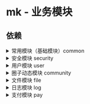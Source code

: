 # mk - 业务模块

## 依赖

<details>
  <summary>常用模块（基础模块）common</summary>

1. `common`

``` xml
<dependency>
  <groupId>com.github.xujiaji.mk</groupId>
  <artifactId>common</artifactId>
  <version>${revision}</version>
</dependency>
```

2. `common-admin`常用模块管理控制

``` xml
<dependency>
  <groupId>com.github.xujiaji.mk</groupId>
  <artifactId>common-admin</artifactId>
  <version>${revision}</version>
</dependency>
```
</details>

<details>
    <summary>安全模块 security</summary>

1. `security`

``` xml
<dependency>
  <groupId>com.github.xujiaji.mk</groupId>
  <artifactId>security</artifactId>
  <version>${revision}</version>
</dependency>
```

2. `security-front`前端安全模块

``` xml
<dependency>
  <groupId>com.github.xujiaji.mk</groupId>
  <artifactId>security-front</artifactId>
  <version>${revision}</version>
</dependency>
```

3. `security-admin`安全管理模块

``` xml
<dependency>
  <groupId>com.github.xujiaji.mk</groupId>
  <artifactId>security-admin</artifactId>
  <version>${revision}</version>
</dependency>
```
</details>

<details>
    <summary>用户模块 user</summary>
    
1. `user`

``` xml
<dependency>
  <groupId>com.github.xujiaji.mk</groupId>
  <artifactId>user</artifactId>
  <version>${revision}</version>
</dependency>
```

2. `user-front`前端用户模块

``` xml
<dependency>
  <groupId>com.github.xujiaji.mk</groupId>
  <artifactId>user-front</artifactId>
  <version>${revision}</version>
</dependency>
```

3. `auth-admin`用户管理模块

``` xml
<dependency>
  <groupId>com.github.xujiaji.mk</groupId>
  <artifactId>user-admin</artifactId>
  <version>${revision}</version>
</dependency>
``` 
</details>

<details>
    <summary>圈子动态模块 community</summary>
   
1. `community`

``` xml
<dependency>
  <groupId>com.github.xujiaji.mk</groupId>
  <artifactId>community</artifactId>
  <version>${revision}</version>
</dependency>
```

2. `community-front`前端圈子动态模块

``` xml
<dependency>
  <groupId>com.github.xujiaji.mk</groupId>
  <artifactId>community-front</artifactId>
  <version>${revision}</version>
</dependency>
```

3. `community-admin`圈子动态管理模块

``` xml
<dependency>
  <groupId>com.github.xujiaji.mk</groupId>
  <artifactId>community-admin</artifactId>
  <version>${revision}</version>
</dependency>
```  
</details>

<details>
    <summary>文件模块 file</summary>
    
1. `file`

``` xml
<dependency>
  <groupId>com.github.xujiaji.mk</groupId>
  <artifactId>file</artifactId>
  <version>${revision}</version>
</dependency>
```

2. `file-front`前端文件模块

``` xml
<dependency>
  <groupId>com.github.xujiaji.mk</groupId>
  <artifactId>file-front</artifactId>
  <version>${revision}</version>
</dependency>
```

3. `file-admin`文件管理模块

``` xml
<dependency>
  <groupId>com.github.xujiaji.mk</groupId>
  <artifactId>file-admin</artifactId>
  <version>${revision}</version>
</dependency>
```  
</details>

<details>
    <summary>日志模块 log</summary>
    
1. `log`

``` xml
<dependency>
  <groupId>com.github.xujiaji.mk</groupId>
  <artifactId>log</artifactId>
  <version>${revision}</version>
</dependency>
```

2. `log-front`前端日志模块

``` xml
<dependency>
  <groupId>com.github.xujiaji.mk</groupId>
  <artifactId>log-front</artifactId>
  <version>${revision}</version>
</dependency>
```

3. `log-admin`日志管理模块

``` xml
<dependency>
  <groupId>com.github.xujiaji.mk</groupId>
  <artifactId>log-admin</artifactId>
  <version>${revision}</version>
</dependency>
```  
</details>

<details>
    <summary>支付模块 pay</summary>
    
1. `pay`

``` xml
<dependency>
  <groupId>com.github.xujiaji.mk</groupId>
  <artifactId>pay</artifactId>
  <version>${revision}</version>
</dependency>
```

2. `pay-front`前端支付模块

``` xml
<dependency>
  <groupId>com.github.xujiaji.mk</groupId>
  <artifactId>pay-front</artifactId>
  <version>${revision}</version>
</dependency>
```

3. `pay-admin`支付管理模块

``` xml
<dependency>
  <groupId>com.github.xujiaji.mk</groupId>
  <artifactId>pay-admin</artifactId>
  <version>${revision}</version>
</dependency>
```  
</details>
